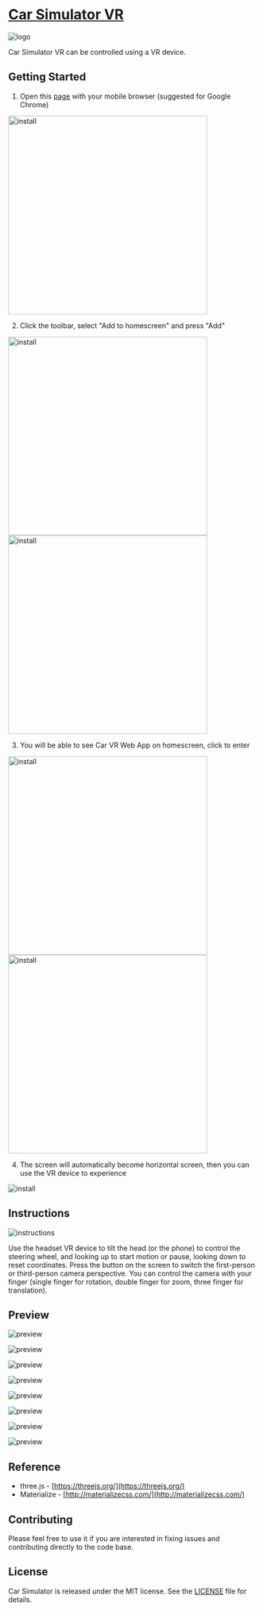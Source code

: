 # [Car Simulator VR](https://jasonnor.github.io/Car-Simulator/WebVR)

![logo](assets/logo.jpg)

Car Simulator VR can be controlled using a VR device.

## Getting Started

1. Open this [page](https://jasonnor.github.io/Car-Simulator/WebVR) with your mobile browser (suggested for Google Chrome)

<img src="assets/install-01.jpg" alt="install" style="width: 400px;"/>

2. Click the toolbar, select "Add to homescreen" and press "Add"

<img src="assets/install-02.jpg" alt="install" style="width: 400px;"/>
<img src="assets/install-03.jpg" alt="install" style="width: 400px;"/>

3. You will be able to see Car VR Web App on homescreen, click to enter

<img src="assets/install-04.jpg" alt="install" style="width: 400px;"/>
<img src="assets/install-05.jpg" alt="install" style="width: 400px;"/>

4. The screen will automatically become horizontal screen, then you can use the VR device to experience

![install](assets/install-06.jpg)

## Instructions

![instructions](assets/install-07.jpg)

Use the headset VR device to tilt the head (or the phone) to control the steering wheel, and looking up to start motion or pause, looking down to reset coordinates. Press the button on the screen to switch the first-person or third-person camera perspective. You can control the camera with your finger (single finger for rotation, double finger for zoom, three finger for translation).

## Preview

![preview](assets/run-01.jpg)

![preview](assets/run-02.jpg)

![preview](assets/run-03.jpg)

![preview](assets/run-04.jpg)

![preview](assets/failure-01.jpg)

![preview](assets/failure-02.jpg)

![preview](assets/first-person-01.jpg)

![preview](assets/first-person-02.jpg)

## Reference

+ three.js - [https://threejs.org/](https://threejs.org/)
+ Materialize - [http://materializecss.com/](http://materializecss.com/)

## Contributing

Please feel free to use it if you are interested in fixing issues and contributing directly to the code base.

## License

Car Simulator is released under the MIT license. See the [LICENSE](/LICENSE) file for details.
